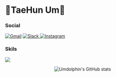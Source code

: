 # 🦈TaeHun Um🐬

### Social

[![Gmail](https://img.shields.io/badge/Gmail-D14836?style=for-the-badge&logo=gmail&logoColor=white)](https://mail.google.com/mail/?view=cm&amp;fs=1&amp;to=eum7393@gmail.com)
<a href = "https://umdolphin.slack.com/"> ![Slack](https://img.shields.io/badge/Slack-4A154B?style=for-the-badge&logo=slack&logoColor=white)
<a href = "https://www.instagram.com/um_dolphin/">![Instagram](https://img.shields.io/badge/Instagram-%23E4405F.svg?style=for-the-badge&logo=Instagram&logoColor=white)</a>
  
### Skils

<img src="https://img.shields.io/badge/Python-3776AB?style=for-the-badge&logo=Python&logoColor=white">

<div align=center>
  
![Umdolphin's GitHub stats](https://github-readme-stats.vercel.app/api?username=Umdolphin&show_icons=true&theme=dracula)  

</div align=center>
